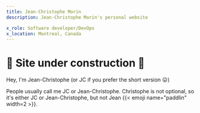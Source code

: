 ```yaml
---
title: Jean-Christophe Morin
description: Jean-Christophe Morin's personal website

x_role: Software developer/DevOps
x_location: Montreal, Canada
---
```


# :construction: Site under construction :construction: 

Hey, I'm Jean-Christophe (or JC if you prefer the short version :stuck_out_tongue:)

People usually call me JC or Jean-Christophe. Christophe is not optional,
so it's either JC or Jean-Christophe, but not Jean {{< emoji name="paddlin" width=2 >}}.
